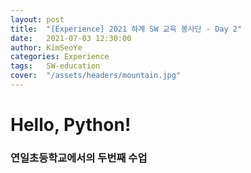 ```yaml
---
layout: post
title:  "[Experience] 2021 하계 SW 교육 봉사단 - Day 2"
date:   2021-07-03 12:30:00
author: KimSeoYe
categories: Experience
tags:   SW-education
cover:  "/assets/headers/mountain.jpg"
---
```

# Hello, Python!

### 연일초등학교에서의 두번째 수업

